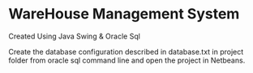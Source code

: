 # WareHouse Management System
Created Using Java Swing & Oracle Sql

Create the database configuration described in database.txt in project folder from oracle sql command line and open the project in Netbeans.
